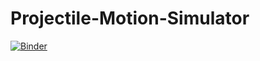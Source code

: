 # Projectile-Motion-Simulator

[![Binder](https://mybinder.org/badge_logo.svg)](https://mybinder.org/v2/gh/dskmgmt/Projectile-Motion-Simulator/HEAD?labpath=%2Fbinder%2FProjectileMotionSim.ipynb)
